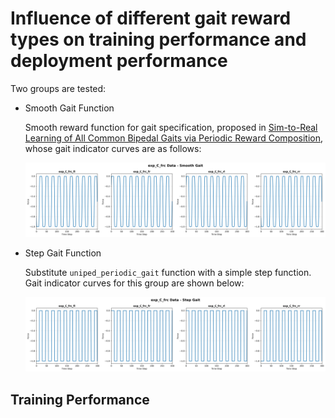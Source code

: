 # Influence of different gait reward types on training performance and deployment performance

Two groups are tested:
- Smooth Gait Function

    Smooth reward function for gait specification, proposed in [Sim-to-Real Learning of All Common Bipedal Gaits via Periodic Reward Composition](https://arxiv.org/abs/2011.01387), whose gait indicator curves are as follows:

    ![](./exp_C_frc_smooth_gait.png)

- Step Gait Function

    Substitute `uniped_periodic_gait` function with a simple step function. Gait indicator curves for this group are shown below:

    ![](./exp_C_frc_step_gait.png)

## Training Performance




